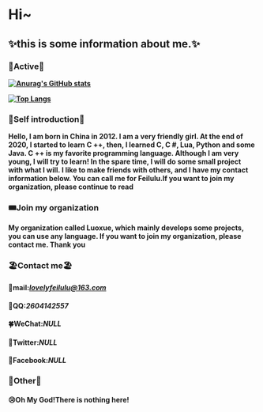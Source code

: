 # Hi~ 
## ✨this is some information about me.✨
### **🍰Active🍰**
**[![Anurag's GitHub stats](https://github-readme-stats.vercel.app/api?username=lovelylavender4&count_private=true&show_icons=true)](https://github.com/Lovelylavender4)**

**[![Top Langs](https://github-readme-stats.vercel.app/api/top-langs/?username=Lovelylavender4)](https://github.com/Lovelylavender4)**

### **🌼Self introduction🌼**
**Hello, I am born in China in 2012. I am a very friendly girl. At the end of 2020, I started to learn C ++, then, I learned C, C #, Lua, Python and some Java. C ++ is my favorite programming language. Although I am very young, I will try to learn! In the spare time, I will do some small project with what I will. I like to make friends with others, and I have my contact information below. You can call me for Feilulu.If you want to join my organization, please continue to read**

### **🎟️Join my organization**
**My organization called Luoxue, which mainly develops some projects, you can use any language. If you want to join my organization, please contact me. Thank you**


### **🏖️Contact me🏖️**
####   **🌸mail**:*lovelyfeilulu@163.com*
####   **🌴QQ**:*2604142557*
####   **🍀WeChat**:*NULL*
####   **🍄Twitter**:*NULL*
####   **🌟Facebook**:*NULL*

### **🌺Other🌺**
####   😢**Oh My God!There is nothing here!**
